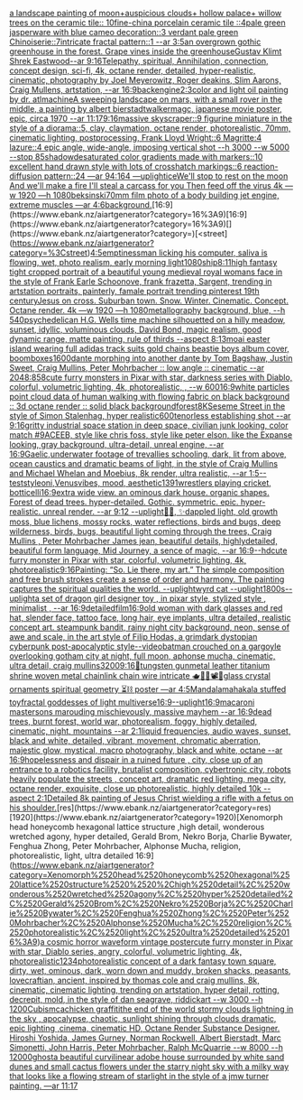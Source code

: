 [a landscape painting of moon+auspicious clouds+ hollow palace+ willow trees on the ceramic tile:: 10fine-china porcelain ceramic tile ::4pale green jasperware with blue cameo decoration::3 verdant pale green Chinoiserie::7intricate fractal pattern::1 --ar 3:5](https://www.ebank.nz/aiartgenerator?category=a%2520landscape%2520painting%2520of%2520moon%2Bauspicious%2520clouds%2B%2520hollow%2520palace%2B%2520willow%2520trees%2520on%2520the%2520ceramic%2520tile%3A%3A%252010fine-china%2520porcelain%2520ceramic%2520tile%2520%3A%3A4pale%2520green%2520jasperware%2520with%2520blue%2520cameo%2520decoration%3A%3A3%2520verdant%2520pale%2520green%2520Chinoiserie%3A%3A7intricate%2520fractal%2520pattern%3A%3A1%2520--ar%25203%3A5)[an overgrown gothic greenhouse in the forest. Grape vines inside the greenhouse](https://www.ebank.nz/aiartgenerator?category=an%2520overgrown%2520gothic%2520greenhouse%2520in%2520the%2520forest.%2520Grape%2520vines%2520inside%2520the%2520greenhouse)[Gustav Klimt Shrek Eastwood--ar 9:16](https://www.ebank.nz/aiartgenerator?category=Gustav%2520Klimt%2520Shrek%2520Eastwood--ar%25209%3A16)[Telepathy, spiritual, Annihilation, connection, concept design, sci-fi, 4k, octane render, detailed, hyper-realistic, cinematic, photography by Joel Meyerowitz, Roger deakins, Slim Aarons, Craig Mullens, artstation, --ar 16:9](https://www.ebank.nz/aiartgenerator?category=Telepathy%2C%2520spiritual%2C%2520Annihilation%2C%2520connection%2C%2520concept%2520design%2C%2520sci-fi%2C%25204k%2C%2520octane%2520render%2C%2520detailed%2C%2520hyper-realistic%2C%2520cinematic%2C%2520photography%2520by%2520Joel%2520Meyerowitz%2C%2520Roger%2520deakins%2C%2520Slim%2520Aarons%2C%2520Craig%2520Mullens%2C%2520artstation%2C%2520--ar%252016%3A9)[back](https://www.ebank.nz/aiartgenerator?category=back)[engine](https://www.ebank.nz/aiartgenerator?category=engine)[2:3](https://www.ebank.nz/aiartgenerator?category=2%3A3)[color and light oil painting by dr. atl](https://www.ebank.nz/aiartgenerator?category=color%2520and%2520light%2520oil%2520painting%2520by%2520dr.%2520atl)[machine](https://www.ebank.nz/aiartgenerator?category=machine)[A sweeping landscape on mars, with a small rover in the middle, a painting by albert bierstadt](https://www.ebank.nz/aiartgenerator?category=A%2520sweeping%2520landscape%2520on%2520mars%2C%2520with%2520a%2520small%2520rover%2520in%2520the%2520middle%2C%2520a%2520painting%2520by%2520albert%2520bierstadt)[walker](https://www.ebank.nz/aiartgenerator?category=walker)[magc, japanese movie poster, epic, circa 1970 --ar 11:17](https://www.ebank.nz/aiartgenerator?category=magc%2C%2520japanese%2520movie%2520poster%2C%2520epic%2C%2520circa%25201970%2520--ar%252011%3A17)[9:16](https://www.ebank.nz/aiartgenerator?category=9%3A16)[massive skyscraper::9 figurine miniature in the style of a diorama::5, clay, claymation, octane render, photorealistic, 70mm, cinematic lighting, postprocessing, Frank Lloyd Wright::6 Magritte:4 lazure::4 epic angle, wide-angle, imposing vertical shot --h 3000 --w 5000 --stop 85](https://www.ebank.nz/aiartgenerator?category=massive%2520skyscraper%3A%3A9%2520figurine%2520miniature%2520in%2520the%2520style%2520of%2520a%2520diorama%3A%3A5%2C%2520clay%2C%2520claymation%2C%2520octane%2520render%2C%2520photorealistic%2C%252070mm%2C%2520cinematic%2520lighting%2C%2520postprocessing%2C%2520Frank%2520Lloyd%2520Wright%3A%3A6%2520Magritte%3A4%2520lazure%3A%3A4%2520epic%2520angle%2C%2520wide-angle%2C%2520imposing%2520vertical%2520shot%2520--h%25203000%2520--w%25205000%2520--stop%252085)[shadow](https://www.ebank.nz/aiartgenerator?category=shadow)[desaturated color gradients made with markers::10 excellent hand drawn style with lots of crosshatch markings::6 reaction-diffusion pattern::24 —ar 94:164 —uplight](https://www.ebank.nz/aiartgenerator?category=desaturated%2520color%2520gradients%2520made%2520with%2520markers%3A%3A10%2520excellent%2520hand%2520drawn%2520style%2520with%2520lots%2520of%2520crosshatch%2520markings%3A%3A6%2520reaction-diffusion%2520pattern%3A%3A24%2520%E2%80%94ar%252094%3A164%2520%E2%80%94uplight)[ice](https://www.ebank.nz/aiartgenerator?category=ice)[We'll stop to rest on the moon And we'll make a fire I'll steal a carcass for you Then feed off the virus 4k —w 1920 —h 1080](https://www.ebank.nz/aiartgenerator?category=We%27ll%2520stop%2520to%2520rest%2520on%2520the%2520moon%2520And%2520we%27ll%2520make%2520a%2520fire%2520I%27ll%2520steal%2520a%2520carcass%2520for%2520you%2520Then%2520feed%2520off%2520the%2520virus%25204k%2520%E2%80%94w%25201920%2520%E2%80%94h%25201080)[beksinski](https://www.ebank.nz/aiartgenerator?category=beksinski)[70mm film photo of a body building jet engine, extreme muscles —ar 4:6](https://www.ebank.nz/aiartgenerator?category=70mm%2520film%2520photo%2520of%2520a%2520body%2520building%2520jet%2520engine%2C%2520extreme%2520muscles%2520%E2%80%94ar%25204%3A6)[background.](https://www.ebank.nz/aiartgenerator?category=background.)[16:9](https://www.ebank.nz/aiartgenerator?category=16%3A9)[16:9](https://www.ebank.nz/aiartgenerator?category=16%3A9)[](https://www.ebank.nz/aiartgenerator?category=)[<street](https://www.ebank.nz/aiartgenerator?category=%3Cstreet)[4:5](https://www.ebank.nz/aiartgenerator?category=4%3A5)[emptiness](https://www.ebank.nz/aiartgenerator?category=emptiness)[man licking his computer, saliva is flowing, wet, photo realism, early morning light](https://www.ebank.nz/aiartgenerator?category=man%2520licking%2520his%2520computer%2C%2520saliva%2520is%2520flowing%2C%2520wet%2C%2520photo%2520realism%2C%2520early%2520morning%2520light)[1080](https://www.ebank.nz/aiartgenerator?category=1080)[ship](https://www.ebank.nz/aiartgenerator?category=ship)[8:11](https://www.ebank.nz/aiartgenerator?category=8%3A11)[high fantasy tight cropped portrait of a beautiful young medieval royal womans face in the style of Frank Earle Schoonove, frank frazetta, Sargent, trending in artstation portraits, painterly, famale portrait trending pinterest 19th century](https://www.ebank.nz/aiartgenerator?category=high%2520fantasy%2520tight%2520cropped%2520portrait%2520of%2520a%2520beautiful%2520young%2520medieval%2520royal%2520womans%2520face%2520in%2520the%2520style%2520of%2520Frank%2520Earle%2520Schoonove%2C%2520frank%2520frazetta%2C%2520Sargent%2C%2520trending%2520in%2520artstation%2520portraits%2C%2520painterly%2C%2520famale%2520portrait%2520trending%2520pinterest%252019th%2520century)[Jesus on cross. Suburban town. Snow. Winter. Cinematic. Concept. Octane render. 4k —w 1920 —h 1080](https://www.ebank.nz/aiartgenerator?category=Jesus%2520on%2520cross.%2520Suburban%2520town.%2520Snow.%2520Winter.%2520Cinematic.%2520Concept.%2520Octane%2520render.%25204k%2520%E2%80%94w%25201920%2520%E2%80%94h%25201080)[metallography background, blue, --h 540](https://www.ebank.nz/aiartgenerator?category=metallography%2520background%2C%2520blue%2C%2520--h%2520540)[psychedelic](https://www.ebank.nz/aiartgenerator?category=psychedelic)[an H.G. Wells time machine silhouetted on a hilly meadow, sunset, idyllic, voluminous clouds, David Bond, magic realism, good dynamic range, matte painting, rule of thirds --aspect 8:13](https://www.ebank.nz/aiartgenerator?category=an%2520H.G.%2520Wells%2520time%2520machine%2520silhouetted%2520on%2520a%2520hilly%2520meadow%2C%2520sunset%2C%2520idyllic%2C%2520voluminous%2520clouds%2C%2520David%2520Bond%2C%2520magic%2520realism%2C%2520good%2520dynamic%2520range%2C%2520matte%2520painting%2C%2520rule%2520of%2520thirds%2520--aspect%25208%3A13)[moai easter island wearing full adidas track suits gold chains beastie boys album cover, boomboxes](https://www.ebank.nz/aiartgenerator?category=moai%2520easter%2520island%2520wearing%2520full%2520adidas%2520track%2520suits%2520gold%2520chains%2520beastie%2520boys%2520album%2520cover%2C%2520boomboxes)[1600](https://www.ebank.nz/aiartgenerator?category=1600)[dante morphing into another dante by Tom Bagshaw, Justin Sweet, Craig Mullins, Peter Mohrbacher :: low angle :: cinematic --ar 2048:858](https://www.ebank.nz/aiartgenerator?category=dante%2520morphing%2520into%2520another%2520dante%2520by%2520Tom%2520Bagshaw%2C%2520Justin%2520Sweet%2C%2520Craig%2520Mullins%2C%2520Peter%2520Mohrbacher%2520%3A%3A%2520low%2520angle%2520%3A%3A%2520cinematic%2520--ar%25202048%3A858)[cute furry monsters in Pixar with star, darkness series with Diablo, colorful, volumetric lighting, 4k, photorealistic, , --w 600](https://www.ebank.nz/aiartgenerator?category=cute%2520furry%2520monsters%2520in%2520Pixar%2520with%2520star%2C%2520darkness%2520series%2520with%2520Diablo%2C%2520colorful%2C%2520volumetric%2520lighting%2C%25204k%2C%2520photorealistic%2C%2520%2C%2520--w%2520600)[16:9](https://www.ebank.nz/aiartgenerator?category=16%3A9)[white particles point cloud data of human walking with flowing fabric on black background :: 3d octane render :: solid black background](https://www.ebank.nz/aiartgenerator?category=white%2520particles%2520point%2520cloud%2520data%2520of%2520human%2520walking%2520with%2520flowing%2520fabric%2520on%2520black%2520background%2520%3A%3A%25203d%2520octane%2520render%2520%3A%3A%2520solid%2520black%2520background)[forest](https://www.ebank.nz/aiartgenerator?category=forest)[8K](https://www.ebank.nz/aiartgenerator?category=8K)[Seseme Street in the style of Simon Stalenhag, hyper realistic](https://www.ebank.nz/aiartgenerator?category=Seseme%2520Street%2520in%2520the%2520style%2520of%2520Simon%2520Stalenhag%2C%2520hyper%2520realistic)[600](https://www.ebank.nz/aiartgenerator?category=600)[tenorless establishing shot --ar 9:16](https://www.ebank.nz/aiartgenerator?category=tenorless%2520establishing%2520shot%2520--ar%25209%3A16)[gritty industrial space station in deep space, civilian junk looking, color match #9ACEEB, style like chris foss, style like peter elson, like the Expanse looking, gray background, ultra-detail, unreal engine, --ar 16:9](https://www.ebank.nz/aiartgenerator?category=gritty%2520industrial%2520space%2520station%2520in%2520deep%2520space%2C%2520civilian%2520junk%2520looking%2C%2520color%2520match%2520%239ACEEB%2C%2520style%2520like%2520chris%2520foss%2C%2520style%2520like%2520peter%2520elson%2C%2520like%2520the%2520Expanse%2520looking%2C%2520gray%2520background%2C%2520ultra-detail%2C%2520unreal%2520engine%2C%2520--ar%252016%3A9)[Gaelic,](https://www.ebank.nz/aiartgenerator?category=Gaelic%2C)[underwater footage of trevallies schooling, dark, lit from above, ocean caustics and dramatic beams of light, in the style of Craig Mullins and Michael Whelan and Moebius, 8k render, ultra realistic, --ar 1:5](https://www.ebank.nz/aiartgenerator?category=underwater%2520footage%2520of%2520trevallies%2520schooling%2C%2520dark%2C%2520lit%2520from%2520above%2C%2520ocean%2520caustics%2520and%2520dramatic%2520beams%2520of%2520light%2C%2520in%2520the%2520style%2520of%2520Craig%2520Mullins%2520and%2520Michael%2520Whelan%2520and%2520Moebius%2C%25208k%2520render%2C%2520ultra%2520realistic%2C%2520--ar%25201%3A5)[--test](https://www.ebank.nz/aiartgenerator?category=--test)[style](https://www.ebank.nz/aiartgenerator?category=style)[oni,Venus](https://www.ebank.nz/aiartgenerator?category=oni%2CVenus)[vibes, mood, aesthetic](https://www.ebank.nz/aiartgenerator?category=vibes%2C%2520mood%2C%2520aesthetic)[1391](https://www.ebank.nz/aiartgenerator?category=1391)[wrestlers playing cricket, botticelli](https://www.ebank.nz/aiartgenerator?category=wrestlers%2520playing%2520cricket%2C%2520botticelli)[16:9](https://www.ebank.nz/aiartgenerator?category=16%3A9)[extra wide view. an ominous dark house. organic shapes. Forest of dead trees. hyper-detailed. Gothic. symmetric. epic. hyper-realistic. unreal render. --ar 9:12 --uplight](https://www.ebank.nz/aiartgenerator?category=extra%2520wide%2520view.%2520an%2520ominous%2520dark%2520house.%2520organic%2520shapes.%2520Forest%2520of%2520dead%2520trees.%2520hyper-detailed.%2520Gothic.%2520symmetric.%2520epic.%2520hyper-realistic.%2520unreal%2520render.%2520--ar%25209%3A12%2520--uplight)[🦄🐉, ✨️dappled light, old growth moss, blue lichens, mossy rocks, water reflections, birds and bugs, deep wilderness, birds, bugs, beautiful light coming through the trees, Craig Mullins , Peter Mohrbacher James jean, beautiful details, highlydetailed, beautiful form language, Mid Journey, a sence of magic, --ar 16:9](https://www.ebank.nz/aiartgenerator?category=%F0%9F%A6%84%F0%9F%90%89%2C%2520%E2%9C%A8%EF%B8%8Fdappled%2520light%2C%2520old%2520growth%2520moss%2C%2520blue%2520lichens%2C%2520mossy%2520rocks%2C%2520water%2520reflections%2C%2520birds%2520and%2520bugs%2C%2520deep%2520wilderness%2C%2520birds%2C%2520bugs%2C%2520beautiful%2520light%2520coming%2520through%2520the%2520trees%2C%2520Craig%2520Mullins%2520%2C%2520Peter%2520Mohrbacher%2520James%2520jean%2C%2520beautiful%2520details%2C%2520highlydetailed%2C%2520beautiful%2520form%2520language%2C%2520Mid%2520Journey%2C%2520a%2520sence%2520of%2520magic%2C%2520--ar%252016%3A9)[--hd](https://www.ebank.nz/aiartgenerator?category=--hd)[cute furry monster in Pixar with star, colorful, volumetric lighting, 4k, photorealistic](https://www.ebank.nz/aiartgenerator?category=cute%2520furry%2520monster%2520in%2520Pixar%2520with%2520star%2C%2520colorful%2C%2520volumetric%2520lighting%2C%25204k%2C%2520photorealistic)[9:16](https://www.ebank.nz/aiartgenerator?category=9%3A16)[Painting:  “So. Lie there, my art.”  The simple composition and free brush strokes create a sense of order and harmony. The painting captures the spiritual qualities the world. --uplight](https://www.ebank.nz/aiartgenerator?category=Painting%3A%2520%2520%E2%80%9CSo.%2520Lie%2520there%2C%2520my%2520art.%E2%80%9D%2520%2520The%2520simple%2520composition%2520and%2520free%2520brush%2520strokes%2520create%2520a%2520sense%2520of%2520order%2520and%2520harmony.%2520The%2520painting%2520captures%2520the%2520spiritual%2520qualities%2520the%2520world.%2520--uplight)[wyrd cat --uplight](https://www.ebank.nz/aiartgenerator?category=wyrd%2520cat%2520--uplight)[1800s](https://www.ebank.nz/aiartgenerator?category=1800s)[--uplight](https://www.ebank.nz/aiartgenerator?category=--uplight)[a set of dragon girl designer toy , in pixar style, stylized style , minimalist , --ar 16:9](https://www.ebank.nz/aiartgenerator?category=a%2520set%2520of%2520dragon%2520girl%2520designer%2520toy%2520%2C%2520in%2520pixar%2520style%2C%2520stylized%2520style%2520%2C%2520minimalist%2520%2C%2520--ar%252016%3A9)[detailed](https://www.ebank.nz/aiartgenerator?category=detailed)[film](https://www.ebank.nz/aiartgenerator?category=film)[16:9](https://www.ebank.nz/aiartgenerator?category=16%3A9)[old woman with dark glasses and red hat, slender face, tattoo face, long hair, eye implants, ultra detailed, realistic concept art. steampunk bandit, rainy night city background, neon, sense of awe and scale, in the art style of Filip Hodas, a grimdark dystopian cyberpunk post-apocalyptic style](https://www.ebank.nz/aiartgenerator?category=old%2520woman%2520with%2520dark%2520glasses%2520and%2520red%2520hat%2C%2520slender%2520face%2C%2520tattoo%2520face%2C%2520long%2520hair%2C%2520eye%2520implants%2C%2520ultra%2520detailed%2C%2520realistic%2520concept%2520art.%2520steampunk%2520bandit%2C%2520rainy%2520night%2520city%2520background%2C%2520neon%2C%2520sense%2520of%2520awe%2520and%2520scale%2C%2520in%2520the%2520art%2520style%2520of%2520Filip%2520Hodas%2C%2520a%2520grimdark%2520dystopian%2520cyberpunk%2520post-apocalyptic%2520style)[--video](https://www.ebank.nz/aiartgenerator?category=--video)[batman crouched on a gargoyle overlooking gotham city at night, full moon, aphonse mucha, cinematic, ultra detail, craig mullins](https://www.ebank.nz/aiartgenerator?category=batman%2520crouched%2520on%2520a%2520gargoyle%2520overlooking%2520gotham%2520city%2520at%2520night%2C%2520full%2520moon%2C%2520aphonse%2520mucha%2C%2520cinematic%2C%2520ultra%2520detail%2C%2520craig%2520mullins)[3200](https://www.ebank.nz/aiartgenerator?category=3200)[9:16](https://www.ebank.nz/aiartgenerator?category=9%3A16)[🥦](https://www.ebank.nz/aiartgenerator?category=%F0%9F%A5%A6)[tungsten gunmetal leather titanium shrine woven metal chainlink chain wire intricate 🫖🧩🎼📽💽glass crystal ornaments spiritual geometry ⏳⛓ poster —ar 4:5](https://www.ebank.nz/aiartgenerator?category=tungsten%2520gunmetal%2520leather%2520titanium%2520shrine%2520woven%2520metal%2520chainlink%2520chain%2520wire%2520intricate%2520%F0%9F%AB%96%F0%9F%A7%A9%F0%9F%8E%BC%F0%9F%93%BD%F0%9F%92%BDglass%2520crystal%2520ornaments%2520spiritual%2520geometry%2520%E2%8F%B3%E2%9B%93%2520poster%2520%E2%80%94ar%25204%3A5)[Mandala](https://www.ebank.nz/aiartgenerator?category=Mandala)[mahakala stuffed toy](https://www.ebank.nz/aiartgenerator?category=mahakala%2520stuffed%2520toy)[fractal goddesses of light multiverse](https://www.ebank.nz/aiartgenerator?category=fractal%2520goddesses%2520of%2520light%2520multiverse)[16:9](https://www.ebank.nz/aiartgenerator?category=16%3A9)[--uplight](https://www.ebank.nz/aiartgenerator?category=--uplight)[16:9](https://www.ebank.nz/aiartgenerator?category=16%3A9)[macaroni mastersons marouding mischievously, massive mayhem --ar 16:9](https://www.ebank.nz/aiartgenerator?category=macaroni%2520mastersons%2520marouding%2520mischievously%2C%2520massive%2520mayhem%2520--ar%252016%3A9)[dead trees, burnt forest, world war, photorealism, foggy, highly detailed, cinematic, night, mountains --ar 2:1](https://www.ebank.nz/aiartgenerator?category=dead%2520trees%2C%2520burnt%2520forest%2C%2520world%2520war%2C%2520photorealism%2C%2520foggy%2C%2520highly%2520detailed%2C%2520cinematic%2C%2520night%2C%2520mountains%2520--ar%25202%3A1)[liquid frequencies, audio waves, sunset, black and white, detailed, vibrant, movement, chromatic aberration, majestic glow, mystical, macro photography, black and white, octane --ar 16:9](https://www.ebank.nz/aiartgenerator?category=liquid%2520frequencies%2C%2520audio%2520waves%2C%2520sunset%2C%2520black%2520and%2520white%2C%2520detailed%2C%2520vibrant%2C%2520movement%2C%2520chromatic%2520aberration%2C%2520majestic%2520glow%2C%2520mystical%2C%2520macro%2520photography%2C%2520black%2520and%2520white%2C%2520octane%2520--ar%252016%3A9)[hopelessness and dispair in a ruined future , city, close up of an entrance to a robotics facility, brutalist composition, cybertronic city, robots heavily populate the streets , concept art, dramatic red lighting, mega city, octane render, exquisite, close up photorealistic, highly detailed 10k --aspect 2:1](https://www.ebank.nz/aiartgenerator?category=hopelessness%2520and%2520dispair%2520in%2520a%2520ruined%2520future%2520%2C%2520city%2C%2520close%2520up%2520of%2520an%2520entrance%2520to%2520a%2520robotics%2520facility%2C%2520brutalist%2520composition%2C%2520cybertronic%2520city%2C%2520robots%2520heavily%2520populate%2520the%2520streets%2520%2C%2520concept%2520art%2C%2520dramatic%2520red%2520lighting%2C%2520mega%2520city%2C%2520octane%2520render%2C%2520exquisite%2C%2520close%2520up%2520photorealistic%2C%2520highly%2520detailed%252010k%2520--aspect%25202%3A1)[Detailed 8k painting of Jesus Christ wielding a rifle with a fetus on his shoulder.](https://www.ebank.nz/aiartgenerator?category=Detailed%25208k%2520painting%2520of%2520Jesus%2520Christ%2520wielding%2520a%2520rifle%2520with%2520a%2520fetus%2520on%2520his%2520shoulder.)[res](https://www.ebank.nz/aiartgenerator?category=res)[1920](https://www.ebank.nz/aiartgenerator?category=1920)[Xenomorph head honeycomb hexagonal lattice structure  ,high detail, wonderous wretched agony, hyper detailed, Gerald Brom, Nekro Borja, Charlie Bywater, Fenghua Zhong, Peter Mohrbacher, Alphonse Mucha, religion, photorealistic, light, ultra detailed 16:9](https://www.ebank.nz/aiartgenerator?category=Xenomorph%2520head%2520honeycomb%2520hexagonal%2520lattice%2520structure%2520%2520%2Chigh%2520detail%2C%2520wonderous%2520wretched%2520agony%2C%2520hyper%2520detailed%2C%2520Gerald%2520Brom%2C%2520Nekro%2520Borja%2C%2520Charlie%2520Bywater%2C%2520Fenghua%2520Zhong%2C%2520Peter%2520Mohrbacher%2C%2520Alphonse%2520Mucha%2C%2520religion%2C%2520photorealistic%2C%2520light%2C%2520ultra%2520detailed%252016%3A9)[a cosmic horror waveform vintage poster](https://www.ebank.nz/aiartgenerator?category=a%2520cosmic%2520horror%2520waveform%2520vintage%2520poster)[cute furry monster in Pixar with star, Diablo series, angry, colorful, volumetric lighting, 4k, photorealistic](https://www.ebank.nz/aiartgenerator?category=cute%2520furry%2520monster%2520in%2520Pixar%2520with%2520star%2C%2520Diablo%2520series%2C%2520angry%2C%2520colorful%2C%2520volumetric%2520lighting%2C%25204k%2C%2520photorealistic)[1234](https://www.ebank.nz/aiartgenerator?category=1234)[photorealistic concept of a dark fantasy town square, dirty, wet, ominous, dark, worn down and muddy, broken shacks, peasants, lovecraftian, ancient, inspired by thomas cole and craig mullins, 8k, cinematic, cinematic lighting, trending on artstation, hyper detail, rotting, decrepit, mold, in the style of dan seagrave, riddickart --w 3000 --h 1200](https://www.ebank.nz/aiartgenerator?category=photorealistic%2520concept%2520of%2520a%2520dark%2520fantasy%2520town%2520square%2C%2520dirty%2C%2520wet%2C%2520ominous%2C%2520dark%2C%2520worn%2520down%2520and%2520muddy%2C%2520broken%2520shacks%2C%2520peasants%2C%2520lovecraftian%2C%2520ancient%2C%2520inspired%2520by%2520thomas%2520cole%2520and%2520craig%2520mullins%2C%25208k%2C%2520cinematic%2C%2520cinematic%2520lighting%2C%2520trending%2520on%2520artstation%2C%2520hyper%2520detail%2C%2520rotting%2C%2520decrepit%2C%2520mold%2C%2520in%2520the%2520style%2520of%2520dan%2520seagrave%2C%2520riddickart%2520--w%25203000%2520--h%25201200)[Cubism](https://www.ebank.nz/aiartgenerator?category=Cubism)[cachicken graffiti](https://www.ebank.nz/aiartgenerator?category=cachicken%2520graffiti)[the end of the world stormy clouds lightning in the sky , apocalypse, chaotic, sunlight shining through clouds dramatic, epic lighting ,cinema, cinematic HD, Octane Render Substance Designer. Hiroshi Yoshida, James Gurney, Norman Rockwell, Albert Bierstadt, Marc Simonetti, John Harris, Peter Mohrbacher, Ralph McQuarrie --w 8000 --h 12000](https://www.ebank.nz/aiartgenerator?category=the%2520end%2520of%2520the%2520world%2520stormy%2520clouds%2520lightning%2520in%2520the%2520sky%2520%2C%2520apocalypse%2C%2520chaotic%2C%2520sunlight%2520shining%2520through%2520clouds%2520dramatic%2C%2520epic%2520lighting%2520%2Ccinema%2C%2520cinematic%2520HD%2C%2520Octane%2520Render%2520Substance%2520Designer.%2520Hiroshi%2520Yoshida%2C%2520James%2520Gurney%2C%2520Norman%2520Rockwell%2C%2520Albert%2520Bierstadt%2C%2520Marc%2520Simonetti%2C%2520John%2520Harris%2C%2520Peter%2520Mohrbacher%2C%2520Ralph%2520McQuarrie%2520--w%25208000%2520--h%252012000)[ghost](https://www.ebank.nz/aiartgenerator?category=ghost)[a beautiful curvilinear adobe house surrounded by white sand dunes and small cactus flowers under the starry night sky with a milky way that looks like a flowing stream of starlight in the style of a jmw turner painting. —ar 11:17](https://www.ebank.nz/aiartgenerator?category=a%2520beautiful%2520curvilinear%2520adobe%2520house%2520surrounded%2520by%2520white%2520sand%2520dunes%2520and%2520small%2520cactus%2520flowers%2520under%2520the%2520starry%2520night%2520sky%2520with%2520a%2520milky%2520way%2520that%2520looks%2520like%2520a%2520flowing%2520stream%2520of%2520starlight%2520in%2520the%2520style%2520of%2520a%2520jmw%2520turner%2520painting.%2520%E2%80%94ar%252011%3A17)
